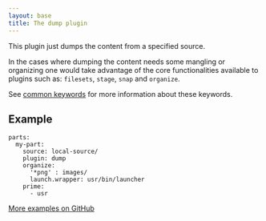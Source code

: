 ```yaml
---
layout: base
title: The dump plugin
---
```


This plugin just dumps the content from a specified source.

In the cases where dumping the content needs some mangling or organizing
one would take advantage of the core functionalities available to plugins
such as: `filesets`, `stage`, `snap` and `organize`.

See [common keywords](/reference/plugins/common) for more information about these keywords.

## Example

    parts:
      my-part:
        source: local-source/
        plugin: dump
        organize:
          '*png' : images/
          launch.wrapper: usr/bin/launcher
        prime:
          - usr

[More examples on GitHub](https://github.com/search?o=desc&q=filename%3Asnapcraft.yaml+%22plugin%3A+dump%22+&s=indexed&type=Code&utf8=%E2%9C%93)
